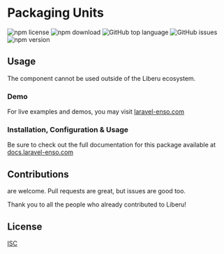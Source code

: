# Packaging Units

![npm license](https://img.shields.io/npm/l/@enso-ui/packaging-units.svg) 
![npm download](https://img.shields.io/npm/dm/@enso-ui/packaging-units.svg) 
![GitHub top language](https://img.shields.io/github/languages/top/enso-ui/packaging-units.svg) 
![GitHub issues](https://img.shields.io/github/issues/enso-ui/packaging-units.svg) 
![npm version](https://img.shields.io/npm/v/@enso-ui/packaging-units.svg) 

## Usage
The component cannot be used outside of the Liberu ecosystem.

### Demo

For live examples and demos, you may visit [laravel-enso.com](https://www.laravel-enso.com)

### Installation, Configuration & Usage

Be sure to check out the full documentation for this package available at [docs.laravel-enso.com](https://docs.laravel-enso.com/frontend/packaging-units.html)

## Contributions

are welcome. Pull requests are great, but issues are good too.

Thank you to all the people who already contributed to Liberu!

## License

[ISC](https://opensource.org/licenses/ISC)
